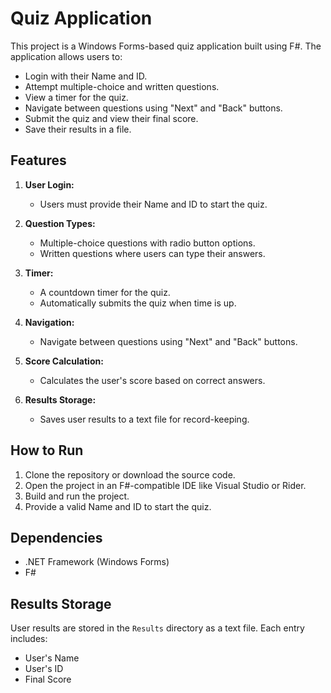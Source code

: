 # Quiz Application

This project is a Windows Forms-based quiz application built using F#. The application allows users to:

- Login with their Name and ID.
- Attempt multiple-choice and written questions.
- View a timer for the quiz.
- Navigate between questions using "Next" and "Back" buttons.
- Submit the quiz and view their final score.
- Save their results in a file.

## Features

1. **User Login:**
   - Users must provide their Name and ID to start the quiz.

2. **Question Types:**
   - Multiple-choice questions with radio button options.
   - Written questions where users can type their answers.

3. **Timer:**
   - A countdown timer for the quiz.
   - Automatically submits the quiz when time is up.

4. **Navigation:**
   - Navigate between questions using "Next" and "Back" buttons.

5. **Score Calculation:**
   - Calculates the user's score based on correct answers.

6. **Results Storage:**
   - Saves user results to a text file for record-keeping.

## How to Run

1. Clone the repository or download the source code.
2. Open the project in an F#-compatible IDE like Visual Studio or Rider.
3. Build and run the project.
4. Provide a valid Name and ID to start the quiz.
## Dependencies

- .NET Framework (Windows Forms)
- F#
## Results Storage

User results are stored in the `Results` directory as a text file. Each entry includes:
- User's Name
- User's ID
- Final Score

